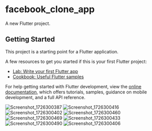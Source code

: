 # facebook_clone_app

A new Flutter project.

## Getting Started

This project is a starting point for a Flutter application.

A few resources to get you started if this is your first Flutter project:

- [Lab: Write your first Flutter app](https://docs.flutter.dev/get-started/codelab)
- [Cookbook: Useful Flutter samples](https://docs.flutter.dev/cookbook)

For help getting started with Flutter development, view the
[online documentation](https://docs.flutter.dev/), which offers tutorials,
samples, guidance on mobile development, and a full API reference.

![Screenshot_1726300387](https://github.com/user-attachments/assets/94a4cbcf-8709-48ac-9b94-749356c6b715)
![Screenshot_1726300416](https://github.com/user-attachments/assets/1151a9ff-21d2-4b58-b173-47d919a5be5a)
![Screenshot_1726300402](https://github.com/user-attachments/assets/b8d92b0b-a32c-4005-9542-9affb78a7600)
![Screenshot_1726300460](https://github.com/user-attachments/assets/bac6697a-33fe-4569-a04b-61323562a81d)
![Screenshot_1726300469](https://github.com/user-attachments/assets/2a80ad76-b092-47b9-bd08-8ee876e022ae)
![Screenshot_1726300433](https://github.com/user-attachments/assets/88123a0b-f68f-49c7-ae86-90a8ed087ca4)
![Screenshot_1726300490](https://github.com/user-attachments/assets/5cbf0dbd-cf21-4cf4-9037-4a1d3e1ae538)
![Screenshot_1726300406](https://github.com/user-attachments/assets/28937ea5-584b-4151-a958-7450154c5447)



